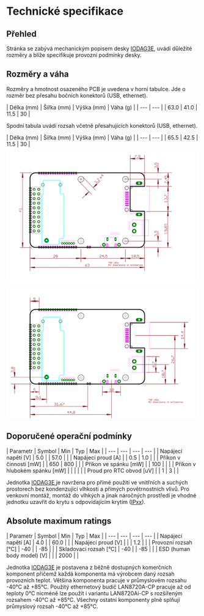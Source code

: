 # Technické specifikace

## Přehled

Stránka se zabývá mechanickým popisem desky [IODAG3E](./), uvádí důležité rozměry a blíže specifikuje provozní podmínky desky.

## Rozměry a váha

Rozměry a hmotnost osazeného PCB je uvedena v horní tabulce. Jde o rozměr bez přesahu bočních konektorů \(USB, ethernet\).

| Délka \(mm\) | Šířka \(mm\) | Výška \(mm\) | Váha \(g\) |
| --- | --- |
| 63.0 | 41.0 | 11.5 | 30 |

Spodní tabula uvádí rozsah včetně přesahujících konektorů \(USB, ethernet\).

| Délka \(mm\) | Šířka \(mm\) | Výška \(mm\) | Váha \(g\) |
| --- | --- |
| 65.5 | 42.5 | 11.5 | 30 |

![Rozm&#x11B;rov&#xFD; n&#xE1;&#x10D;rtek desky IODAG3E - obrysy desky a rozm&#xED;st&#x11B;n&#xED; otvor&#x16F;. ](../../../../.gitbook/assets/iodag3e_170725_dimensions_a.svg)

![Rozm&#x11B;rov&#xFD; n&#xE1;&#x10D;rtek desky IODAG3E - rozm&#xED;st&#x11B;n&#xED; a velikosti konektor&#x16F;.](../../../../.gitbook/assets/iodag3e_170725_dimensions_b.svg)

## Doporučené operační podmínky

| Parametr | Symbol | Min | Typ | Max |
| --- | --- | --- | --- |
| Napájecí napětí \[V\] | 5.0 |  | 57.0 |  |
| Napájecí proud \[A\] |  | 0.5 | 1.0 |  |
| Příkon v činnosti \[mW\] |  | 650 | 800 |  |
| Příkon ve spánku \[mW\] |  | 100 |  |  |
| Příkon v hlubokém spánku \[mW\] |  |  |  |  |
| Proud pro RTC obvod \[uV\] |  | 1 | 3 |  |

Jednotka [IODAG3E ](./)je navržena pro přímé použití ve vnitřních a suchých prostorech bez kondenzující vlhkosti a přímých povětrnostních vlivů. Pro venkovní montáž, montáž do vlhkých a jinak náročných prostředí je vhodné jednotku uzavřít do krytu s odpovídajícím krytím \([IPxx](https://en.wikipedia.org/wiki/IP_Code)\).

## Absolute maximum ratings

| Parametr | Symbol | Min | Typ | Max |
| --- | --- | --- | --- |
| Napájecí napětí \[A\] | 4.0 |  | 60.0 |  |
| Napájecí proud \[V\] |  |  | 1.2 |  |
| Provozní rozsah \[°C\] | -40 |  | -85 |  |
| Skladovací rozsah \[°C\] | -40 |  | -85 |  |
| ESD \(human body model\) \[V\] |  |  | 2000 |  |

Jednotka [IODAG3E](./) je postavena z běžně dostupných komerčních komponent přičemž každá komponenta má výrobcem daný rozsah provozních teplot. Většina komponenta pracuje v průmyslovém rozsahu -40°C až +85°C. Použitý ethernetový budič LAN8720A-CP pracuje až od teploty 0°C nicméně lze použít i variantu LAN8720Ai-CP s rozšířeným rozsahem -40°C až +85°C. Všechny ostatní komponenty plně splňují průmyslový rozsah -40°C až +85°C.

